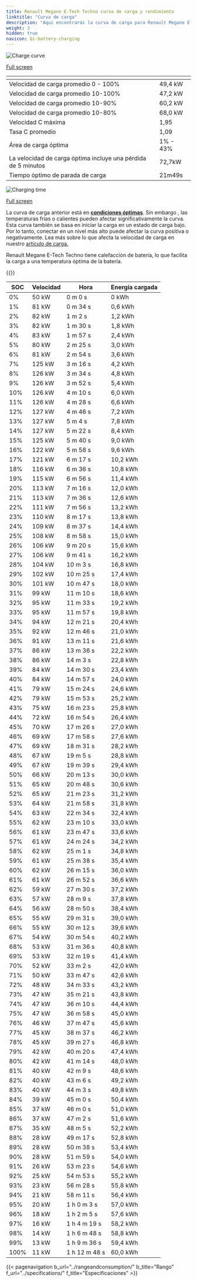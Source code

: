 ```yaml
---
title: Renault Megane E-Tech Techno curva de carga y rendimiento
linktitle: "Curva de carga"
description: "Aquí encontrarás la curva de carga para Renault Megane E-Tech Techno."
weight: 3
hidden: true
navicon: bi-battery-charging
---
```

<!-- markdownlint-disable MD033 -->
<!-- markdownlint-disable MD010 -->
<img src="/images/models/renault/megane/megane_e-tech_techno/chargingcurve.svg" alt="Charge curve" class="img-fluid">

[Full screen](/images/models/renault/megane/megane_e-tech_techno/chargingcurve.svg)


<div class="table-responsive">
<table class="table table-striped border">
	<thead>
		<tr>
			<th>
			</th>
			<th>
			</th>
		</tr>
	</thead>
	<tbody>
		<tr>
			<td>
				Velocidad de carga promedio 0 - 100%
			</td>
			<td>
				49,4 kW
			</td>
		</tr>
		<tr>
			<td>
				Velocidad de carga promedio 10-100%
			</td>
			<td>
				47,2 kW
			</td>
		</tr>
		<tr>
			<td>
				Velocidad de carga promedio 10-90%
			</td>
			<td>
				60,2 kW
			</td>
		</tr>
		<tr>
			<td>
				Velocidad de carga promedio 10-80%
			</td>
			<td>
				68,0 kW
			</td>
		</tr>
		<tr>
			<td>
				Velocidad C máxima
			</td>
			<td>
				1,95
			</td>
		</tr>
		<tr>
			<td>
				Tasa C promedio
			</td>
			<td>
				1,09
			</td>
		</tr>
		<tr>
			<td>
				Área de carga óptima
			</td>
			<td>
				1% - 43%
			</td>
		</tr>
		<tr>
			<td>
				La velocidad de carga óptima incluye una pérdida de 5 minutos
			</td>
			<td>
				72,7kW
			</td>
		</tr>
		<tr>
			<td>
				Tiempo óptimo de parada de carga
			</td>
			<td>
				21m49s
			</td>
		</tr>
	</tbody>
</table>
</div>
<img src="/images/models/renault/megane/megane_e-tech_techno/chargingtime.svg" alt="Charging time" class="img-fluid">

[Full screen](/images/models/renault/megane/megane_e-tech_techno/chargingtime.svg)


La curva de carga anterior está en **[condiciones óptimas](../../../../../technology/battery/charging/#temperatura)**. Sin embargo , las temperaturas frías o calientes pueden afectar significativamente la curva. Esta curva también se basa en iniciar la carga en un estado de carga bajo. Por lo tanto, conectar en un nivel más alto puede afectar la curva positiva o negativamente. Lea más sobre lo que afecta la velocidad de carga en nuestro [artículo de carga.](../../../../../technology/battery/charging/)


Renault Megane E-Tech Techno tiene calefacción de batería, lo que facilita la carga a una temperatura óptima de la batería.


{{<evkxdisplayaddarticle />}}
<div class="table-responsive">
<table class="table table-striped border">
	<thead>
		<tr>
			<th>
				SOC
			</th>
			<th>
				Velocidad
			</th>
			<th>
				Hora
			</th>
			<th>
				Energía cargada
			</th>
		</tr>
	</thead>
	<tbody>
		<tr>
			<td>
				0%
			</td>
			<td>
				50 kW
			</td>
			<td>
				 0 m 0 s
			</td>
			<td>
				0 kWh
			</td>
		</tr>
		<tr>
			<td>
				1%
			</td>
			<td>
				81 kW
			</td>
			<td>
				 0 m 34 s
			</td>
			<td>
				0,6 kWh
			</td>
		</tr>
		<tr>
			<td>
				2%
			</td>
			<td>
				82 kW
			</td>
			<td>
				 1 m 2 s
			</td>
			<td>
				1,2 kWh
			</td>
		</tr>
		<tr>
			<td>
				3%
			</td>
			<td>
				82 kW
			</td>
			<td>
				 1 m 30 s
			</td>
			<td>
				1,8 kWh
			</td>
		</tr>
		<tr>
			<td>
				4%
			</td>
			<td>
				83 kW
			</td>
			<td>
				 1 m 57 s
			</td>
			<td>
				2,4 kWh
			</td>
		</tr>
		<tr>
			<td>
				5%
			</td>
			<td>
				80 kW
			</td>
			<td>
				 2 m 25 s
			</td>
			<td>
				3,0 kWh
			</td>
		</tr>
		<tr>
			<td>
				6%
			</td>
			<td>
				81 kW
			</td>
			<td>
				 2 m 54 s
			</td>
			<td>
				3,6 kWh
			</td>
		</tr>
		<tr>
			<td>
				7%
			</td>
			<td>
				125 kW
			</td>
			<td>
				 3 m 16 s
			</td>
			<td>
				4,2 kWh
			</td>
		</tr>
		<tr>
			<td>
				8%
			</td>
			<td>
				126 kW
			</td>
			<td>
				 3 m 34 s
			</td>
			<td>
				4,8 kWh
			</td>
		</tr>
		<tr>
			<td>
				9%
			</td>
			<td>
				126 kW
			</td>
			<td>
				 3 m 52 s
			</td>
			<td>
				5,4 kWh
			</td>
		</tr>
		<tr>
			<td>
				10%
			</td>
			<td>
				126 kW
			</td>
			<td>
				 4 m 10 s
			</td>
			<td>
				6,0 kWh
			</td>
		</tr>
		<tr>
			<td>
				11%
			</td>
			<td>
				126 kW
			</td>
			<td>
				 4 m 28 s
			</td>
			<td>
				6,6 kWh
			</td>
		</tr>
		<tr>
			<td>
				12%
			</td>
			<td>
				127 kW
			</td>
			<td>
				 4 m 46 s
			</td>
			<td>
				7,2 kWh
			</td>
		</tr>
		<tr>
			<td>
				13%
			</td>
			<td>
				127 kW
			</td>
			<td>
				 5 m 4 s
			</td>
			<td>
				7,8 kWh
			</td>
		</tr>
		<tr>
			<td>
				14%
			</td>
			<td>
				127 kW
			</td>
			<td>
				 5 m 22 s
			</td>
			<td>
				8,4 kWh
			</td>
		</tr>
		<tr>
			<td>
				15%
			</td>
			<td>
				125 kW
			</td>
			<td>
				 5 m 40 s
			</td>
			<td>
				9,0 kWh
			</td>
		</tr>
		<tr>
			<td>
				16%
			</td>
			<td>
				122 kW
			</td>
			<td>
				 5 m 58 s
			</td>
			<td>
				9,6 kWh
			</td>
		</tr>
		<tr>
			<td>
				17%
			</td>
			<td>
				121 kW
			</td>
			<td>
				 6 m 17 s
			</td>
			<td>
				10,2 kWh
			</td>
		</tr>
		<tr>
			<td>
				18%
			</td>
			<td>
				116 kW
			</td>
			<td>
				 6 m 36 s
			</td>
			<td>
				10,8 kWh
			</td>
		</tr>
		<tr>
			<td>
				19%
			</td>
			<td>
				115 kW
			</td>
			<td>
				 6 m 56 s
			</td>
			<td>
				11,4 kWh
			</td>
		</tr>
		<tr>
			<td>
				20%
			</td>
			<td>
				113 kW
			</td>
			<td>
				 7 m 16 s
			</td>
			<td>
				12,0 kWh
			</td>
		</tr>
		<tr>
			<td>
				21%
			</td>
			<td>
				113 kW
			</td>
			<td>
				 7 m 36 s
			</td>
			<td>
				12,6 kWh
			</td>
		</tr>
		<tr>
			<td>
				22%
			</td>
			<td>
				111 kW
			</td>
			<td>
				 7 m 56 s
			</td>
			<td>
				13,2 kWh
			</td>
		</tr>
		<tr>
			<td>
				23%
			</td>
			<td>
				110 kW
			</td>
			<td>
				 8 m 17 s
			</td>
			<td>
				13,8 kWh
			</td>
		</tr>
		<tr>
			<td>
				24%
			</td>
			<td>
				109 kW
			</td>
			<td>
				 8 m 37 s
			</td>
			<td>
				14,4 kWh
			</td>
		</tr>
		<tr>
			<td>
				25%
			</td>
			<td>
				108 kW
			</td>
			<td>
				 8 m 58 s
			</td>
			<td>
				15,0 kWh
			</td>
		</tr>
		<tr>
			<td>
				26%
			</td>
			<td>
				106 kW
			</td>
			<td>
				 9 m 20 s
			</td>
			<td>
				15,6 kWh
			</td>
		</tr>
		<tr>
			<td>
				27%
			</td>
			<td>
				106 kW
			</td>
			<td>
				 9 m 41 s
			</td>
			<td>
				16,2 kWh
			</td>
		</tr>
		<tr>
			<td>
				28%
			</td>
			<td>
				104 kW
			</td>
			<td>
				 10 m 3 s
			</td>
			<td>
				16,8 kWh
			</td>
		</tr>
		<tr>
			<td>
				29%
			</td>
			<td>
				102 kW
			</td>
			<td>
				 10 m 25 s
			</td>
			<td>
				17,4 kWh
			</td>
		</tr>
		<tr>
			<td>
				30%
			</td>
			<td>
				101 kW
			</td>
			<td>
				 10 m 47 s
			</td>
			<td>
				18,0 kWh
			</td>
		</tr>
		<tr>
			<td>
				31%
			</td>
			<td>
				99 kW
			</td>
			<td>
				 11 m 10 s
			</td>
			<td>
				18,6 kWh
			</td>
		</tr>
		<tr>
			<td>
				32%
			</td>
			<td>
				95 kW
			</td>
			<td>
				 11 m 33 s
			</td>
			<td>
				19,2 kWh
			</td>
		</tr>
		<tr>
			<td>
				33%
			</td>
			<td>
				95 kW
			</td>
			<td>
				 11 m 57 s
			</td>
			<td>
				19,8 kWh
			</td>
		</tr>
		<tr>
			<td>
				34%
			</td>
			<td>
				94 kW
			</td>
			<td>
				 12 m 21 s
			</td>
			<td>
				20,4 kWh
			</td>
		</tr>
		<tr>
			<td>
				35%
			</td>
			<td>
				92 kW
			</td>
			<td>
				 12 m 46 s
			</td>
			<td>
				21,0 kWh
			</td>
		</tr>
		<tr>
			<td>
				36%
			</td>
			<td>
				91 kW
			</td>
			<td>
				 13 m 11 s
			</td>
			<td>
				21,6 kWh
			</td>
		</tr>
		<tr>
			<td>
				37%
			</td>
			<td>
				86 kW
			</td>
			<td>
				 13 m 36 s
			</td>
			<td>
				22,2 kWh
			</td>
		</tr>
		<tr>
			<td>
				38%
			</td>
			<td>
				86 kW
			</td>
			<td>
				 14 m 3 s
			</td>
			<td>
				22,8 kWh
			</td>
		</tr>
		<tr>
			<td>
				39%
			</td>
			<td>
				84 kW
			</td>
			<td>
				 14 m 30 s
			</td>
			<td>
				23,4 kWh
			</td>
		</tr>
		<tr>
			<td>
				40%
			</td>
			<td>
				84 kW
			</td>
			<td>
				 14 m 57 s
			</td>
			<td>
				24,0 kWh
			</td>
		</tr>
		<tr>
			<td>
				41%
			</td>
			<td>
				79 kW
			</td>
			<td>
				 15 m 24 s
			</td>
			<td>
				24,6 kWh
			</td>
		</tr>
		<tr>
			<td>
				42%
			</td>
			<td>
				79 kW
			</td>
			<td>
				 15 m 53 s
			</td>
			<td>
				25,2 kWh
			</td>
		</tr>
		<tr>
			<td>
				43%
			</td>
			<td>
				75 kW
			</td>
			<td>
				 16 m 23 s
			</td>
			<td>
				25,8 kWh
			</td>
		</tr>
		<tr>
			<td>
				44%
			</td>
			<td>
				72 kW
			</td>
			<td>
				 16 m 54 s
			</td>
			<td>
				26,4 kWh
			</td>
		</tr>
		<tr>
			<td>
				45%
			</td>
			<td>
				70 kW
			</td>
			<td>
				 17 m 26 s
			</td>
			<td>
				27,0 kWh
			</td>
		</tr>
		<tr>
			<td>
				46%
			</td>
			<td>
				69 kW
			</td>
			<td>
				 17 m 58 s
			</td>
			<td>
				27,6 kWh
			</td>
		</tr>
		<tr>
			<td>
				47%
			</td>
			<td>
				69 kW
			</td>
			<td>
				 18 m 31 s
			</td>
			<td>
				28,2 kWh
			</td>
		</tr>
		<tr>
			<td>
				48%
			</td>
			<td>
				67 kW
			</td>
			<td>
				 19 m 5 s
			</td>
			<td>
				28,8 kWh
			</td>
		</tr>
		<tr>
			<td>
				49%
			</td>
			<td>
				67 kW
			</td>
			<td>
				 19 m 39 s
			</td>
			<td>
				29,4 kWh
			</td>
		</tr>
		<tr>
			<td>
				50%
			</td>
			<td>
				66 kW
			</td>
			<td>
				 20 m 13 s
			</td>
			<td>
				30,0 kWh
			</td>
		</tr>
		<tr>
			<td>
				51%
			</td>
			<td>
				65 kW
			</td>
			<td>
				 20 m 48 s
			</td>
			<td>
				30,6 kWh
			</td>
		</tr>
		<tr>
			<td>
				52%
			</td>
			<td>
				65 kW
			</td>
			<td>
				 21 m 23 s
			</td>
			<td>
				31,2 kWh
			</td>
		</tr>
		<tr>
			<td>
				53%
			</td>
			<td>
				64 kW
			</td>
			<td>
				 21 m 58 s
			</td>
			<td>
				31,8 kWh
			</td>
		</tr>
		<tr>
			<td>
				54%
			</td>
			<td>
				63 kW
			</td>
			<td>
				 22 m 34 s
			</td>
			<td>
				32,4 kWh
			</td>
		</tr>
		<tr>
			<td>
				55%
			</td>
			<td>
				62 kW
			</td>
			<td>
				 23 m 10 s
			</td>
			<td>
				33,0 kWh
			</td>
		</tr>
		<tr>
			<td>
				56%
			</td>
			<td>
				61 kW
			</td>
			<td>
				 23 m 47 s
			</td>
			<td>
				33,6 kWh
			</td>
		</tr>
		<tr>
			<td>
				57%
			</td>
			<td>
				61 kW
			</td>
			<td>
				 24 m 24 s
			</td>
			<td>
				34,2 kWh
			</td>
		</tr>
		<tr>
			<td>
				58%
			</td>
			<td>
				62 kW
			</td>
			<td>
				 25 m 1 s
			</td>
			<td>
				34,8 kWh
			</td>
		</tr>
		<tr>
			<td>
				59%
			</td>
			<td>
				61 kW
			</td>
			<td>
				 25 m 38 s
			</td>
			<td>
				35,4 kWh
			</td>
		</tr>
		<tr>
			<td>
				60%
			</td>
			<td>
				62 kW
			</td>
			<td>
				 26 m 15 s
			</td>
			<td>
				36,0 kWh
			</td>
		</tr>
		<tr>
			<td>
				61%
			</td>
			<td>
				61 kW
			</td>
			<td>
				 26 m 52 s
			</td>
			<td>
				36,6 kWh
			</td>
		</tr>
		<tr>
			<td>
				62%
			</td>
			<td>
				59 kW
			</td>
			<td>
				 27 m 30 s
			</td>
			<td>
				37,2 kWh
			</td>
		</tr>
		<tr>
			<td>
				63%
			</td>
			<td>
				57 kW
			</td>
			<td>
				 28 m 9 s
			</td>
			<td>
				37,8 kWh
			</td>
		</tr>
		<tr>
			<td>
				64%
			</td>
			<td>
				56 kW
			</td>
			<td>
				 28 m 50 s
			</td>
			<td>
				38,4 kWh
			</td>
		</tr>
		<tr>
			<td>
				65%
			</td>
			<td>
				55 kW
			</td>
			<td>
				 29 m 31 s
			</td>
			<td>
				39,0 kWh
			</td>
		</tr>
		<tr>
			<td>
				66%
			</td>
			<td>
				55 kW
			</td>
			<td>
				 30 m 12 s
			</td>
			<td>
				39,6 kWh
			</td>
		</tr>
		<tr>
			<td>
				67%
			</td>
			<td>
				54 kW
			</td>
			<td>
				 30 m 54 s
			</td>
			<td>
				40,2 kWh
			</td>
		</tr>
		<tr>
			<td>
				68%
			</td>
			<td>
				53 kW
			</td>
			<td>
				 31 m 36 s
			</td>
			<td>
				40,8 kWh
			</td>
		</tr>
		<tr>
			<td>
				69%
			</td>
			<td>
				53 kW
			</td>
			<td>
				 32 m 19 s
			</td>
			<td>
				41,4 kWh
			</td>
		</tr>
		<tr>
			<td>
				70%
			</td>
			<td>
				52 kW
			</td>
			<td>
				 33 m 2 s
			</td>
			<td>
				42,0 kWh
			</td>
		</tr>
		<tr>
			<td>
				71%
			</td>
			<td>
				50 kW
			</td>
			<td>
				 33 m 47 s
			</td>
			<td>
				42,6 kWh
			</td>
		</tr>
		<tr>
			<td>
				72%
			</td>
			<td>
				48 kW
			</td>
			<td>
				 34 m 33 s
			</td>
			<td>
				43,2 kWh
			</td>
		</tr>
		<tr>
			<td>
				73%
			</td>
			<td>
				47 kW
			</td>
			<td>
				 35 m 21 s
			</td>
			<td>
				43,8 kWh
			</td>
		</tr>
		<tr>
			<td>
				74%
			</td>
			<td>
				47 kW
			</td>
			<td>
				 36 m 10 s
			</td>
			<td>
				44,4 kWh
			</td>
		</tr>
		<tr>
			<td>
				75%
			</td>
			<td>
				47 kW
			</td>
			<td>
				 36 m 58 s
			</td>
			<td>
				45,0 kWh
			</td>
		</tr>
		<tr>
			<td>
				76%
			</td>
			<td>
				46 kW
			</td>
			<td>
				 37 m 47 s
			</td>
			<td>
				45,6 kWh
			</td>
		</tr>
		<tr>
			<td>
				77%
			</td>
			<td>
				45 kW
			</td>
			<td>
				 38 m 37 s
			</td>
			<td>
				46,2 kWh
			</td>
		</tr>
		<tr>
			<td>
				78%
			</td>
			<td>
				45 kW
			</td>
			<td>
				 39 m 27 s
			</td>
			<td>
				46,8 kWh
			</td>
		</tr>
		<tr>
			<td>
				79%
			</td>
			<td>
				42 kW
			</td>
			<td>
				 40 m 20 s
			</td>
			<td>
				47,4 kWh
			</td>
		</tr>
		<tr>
			<td>
				80%
			</td>
			<td>
				42 kW
			</td>
			<td>
				 41 m 14 s
			</td>
			<td>
				48,0 kWh
			</td>
		</tr>
		<tr>
			<td>
				81%
			</td>
			<td>
				40 kW
			</td>
			<td>
				 42 m 9 s
			</td>
			<td>
				48,6 kWh
			</td>
		</tr>
		<tr>
			<td>
				82%
			</td>
			<td>
				40 kW
			</td>
			<td>
				 43 m 6 s
			</td>
			<td>
				49,2 kWh
			</td>
		</tr>
		<tr>
			<td>
				83%
			</td>
			<td>
				40 kW
			</td>
			<td>
				 44 m 3 s
			</td>
			<td>
				49,8 kWh
			</td>
		</tr>
		<tr>
			<td>
				84%
			</td>
			<td>
				39 kW
			</td>
			<td>
				 45 m 0 s
			</td>
			<td>
				50,4 kWh
			</td>
		</tr>
		<tr>
			<td>
				85%
			</td>
			<td>
				37 kW
			</td>
			<td>
				 46 m 0 s
			</td>
			<td>
				51,0 kWh
			</td>
		</tr>
		<tr>
			<td>
				86%
			</td>
			<td>
				37 kW
			</td>
			<td>
				 47 m 2 s
			</td>
			<td>
				51,6 kWh
			</td>
		</tr>
		<tr>
			<td>
				87%
			</td>
			<td>
				35 kW
			</td>
			<td>
				 48 m 5 s
			</td>
			<td>
				52,2 kWh
			</td>
		</tr>
		<tr>
			<td>
				88%
			</td>
			<td>
				28 kW
			</td>
			<td>
				 49 m 17 s
			</td>
			<td>
				52,8 kWh
			</td>
		</tr>
		<tr>
			<td>
				89%
			</td>
			<td>
				28 kW
			</td>
			<td>
				 50 m 38 s
			</td>
			<td>
				53,4 kWh
			</td>
		</tr>
		<tr>
			<td>
				90%
			</td>
			<td>
				28 kW
			</td>
			<td>
				 51 m 59 s
			</td>
			<td>
				54,0 kWh
			</td>
		</tr>
		<tr>
			<td>
				91%
			</td>
			<td>
				26 kW
			</td>
			<td>
				 53 m 23 s
			</td>
			<td>
				54,6 kWh
			</td>
		</tr>
		<tr>
			<td>
				92%
			</td>
			<td>
				25 kW
			</td>
			<td>
				 54 m 53 s
			</td>
			<td>
				55,2 kWh
			</td>
		</tr>
		<tr>
			<td>
				93%
			</td>
			<td>
				23 kW
			</td>
			<td>
				 56 m 28 s
			</td>
			<td>
				55,8 kWh
			</td>
		</tr>
		<tr>
			<td>
				94%
			</td>
			<td>
				21 kW
			</td>
			<td>
				 58 m 11 s
			</td>
			<td>
				56,4 kWh
			</td>
		</tr>
		<tr>
			<td>
				95%
			</td>
			<td>
				20 kW
			</td>
			<td>
				1 h 0 m 3 s
			</td>
			<td>
				57,0 kWh
			</td>
		</tr>
		<tr>
			<td>
				96%
			</td>
			<td>
				18 kW
			</td>
			<td>
				1 h 2 m 5 s
			</td>
			<td>
				57,6 kWh
			</td>
		</tr>
		<tr>
			<td>
				97%
			</td>
			<td>
				16 kW
			</td>
			<td>
				1 h 4 m 19 s
			</td>
			<td>
				58,2 kWh
			</td>
		</tr>
		<tr>
			<td>
				98%
			</td>
			<td>
				14 kW
			</td>
			<td>
				1 h 6 m 48 s
			</td>
			<td>
				58,8 kWh
			</td>
		</tr>
		<tr>
			<td>
				99%
			</td>
			<td>
				13 kW
			</td>
			<td>
				1 h 9 m 36 s
			</td>
			<td>
				59,4 kWh
			</td>
		</tr>
		<tr>
			<td>
				100%
			</td>
			<td>
				11 kW
			</td>
			<td>
				1 h 12 m 48 s
			</td>
			<td>
				60,0 kWh
			</td>
		</tr>
	</tbody>
</table>
</div>


{{< pagenavigation b_url="../rangeandconsumption/" b_title="Rango" f_url="../specifications/" f_title="Especificaciones" >}}
